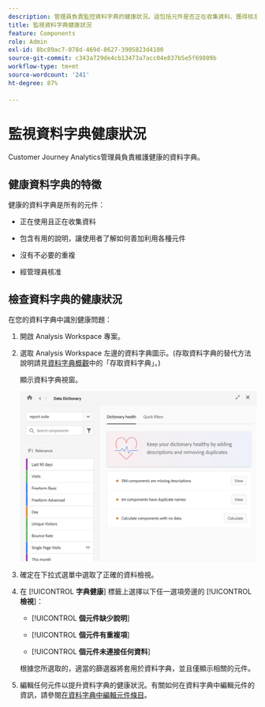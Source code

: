 ```yaml
---
description: 管理員負責監控資料字典的健康狀況。這包括元件是否正在收集資料、獲得核准、包含特定說明，以及沒有重複。
title: 監視資料字典健康狀況
feature: Components
role: Admin
exl-id: 8bc89ac7-078d-469d-8627-3905823d4100
source-git-commit: c343a729de4cb13473a7acc04e837b5e5f69809b
workflow-type: tm+mt
source-wordcount: '241'
ht-degree: 87%

---
```


# 監視資料字典健康狀況

Customer Journey Analytics管理員負責維護健康的資料字典。

## 健康資料字典的特徵

健康的資料字典是所有的元件：

* 正在使用且正在收集資料

* 包含有用的說明，讓使用者了解如何善加利用各種元件

* 沒有不必要的重複

* 經管理員核准

## 檢查資料字典的健康狀況

在您的資料字典中識別健康問題：

1. 開啟 Analysis Workspace 專案。

1. 選取 Analysis Workspace 左邊的資料字典圖示。(存取資料字典的替代方法說明請見[資料字典概觀](/help/components/data-dictionary/data-dictionary-overview.md)中的「存取資料字典」。)

   顯示資料字典視窗。

   ![資料字典管理員的檢視，顯示字典健康狀態](assets/data-dictionary-admin.png)

1. 確定在下拉式選單中選取了正確的資料檢視。

1. 在 [!UICONTROL **字典健康**] 標籤上選擇以下任一選項旁邊的 [!UICONTROL **檢視**]：

   * [!UICONTROL **個元件缺少說明**]

   * [!UICONTROL **個元件有重複項**]

   * [!UICONTROL **個元件未連接任何資料**]

   根據您所選取的，適當的篩選器將套用於資料字典，並且僅顯示相關的元件。

1. 編輯任何元件以提升資料字典的健康狀況。有關如何在資料字典中編輯元件的資訊，請參閱[在資料字典中編輯元件條目](/help/components/data-dictionary/edit-entries-data-dictionary.md)。
